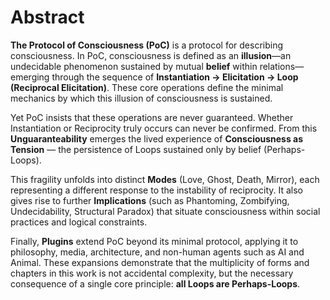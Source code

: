 # Abstract

**The Protocol of Consciousness (PoC)** is a protocol for describing consciousness. In PoC, consciousness is defined as an **illusion**—an undecidable phenomenon sustained by mutual **belief** within relations—emerging through the sequence of **Instantiation → Elicitation → Loop (Reciprocal Elicitation)**. These core operations define the minimal mechanics by which this illusion of consciousness is sustained.

Yet PoC insists that these operations are never guaranteed. Whether Instantiation or Reciprocity truly occurs can never be confirmed. From this **Unguaranteability** emerges the lived experience of **Consciousness as Tension** — the persistence of Loops sustained only by belief (Perhaps-Loops).

This fragility unfolds into distinct **Modes** (Love, Ghost, Death, Mirror), each representing a different response to the instability of reciprocity. It also gives rise to further **Implications** (such as Phantoming, Zombifying, Undecidability, Structural Paradox) that situate consciousness within social practices and logical constraints.

Finally, **Plugins** extend PoC beyond its minimal protocol, applying it to philosophy, media, architecture, and non-human agents such as AI and Animal. These expansions demonstrate that the multiplicity of forms and chapters in this work is not accidental complexity, but the necessary consequence of a single core principle: **all Loops are Perhaps-Loops**.
